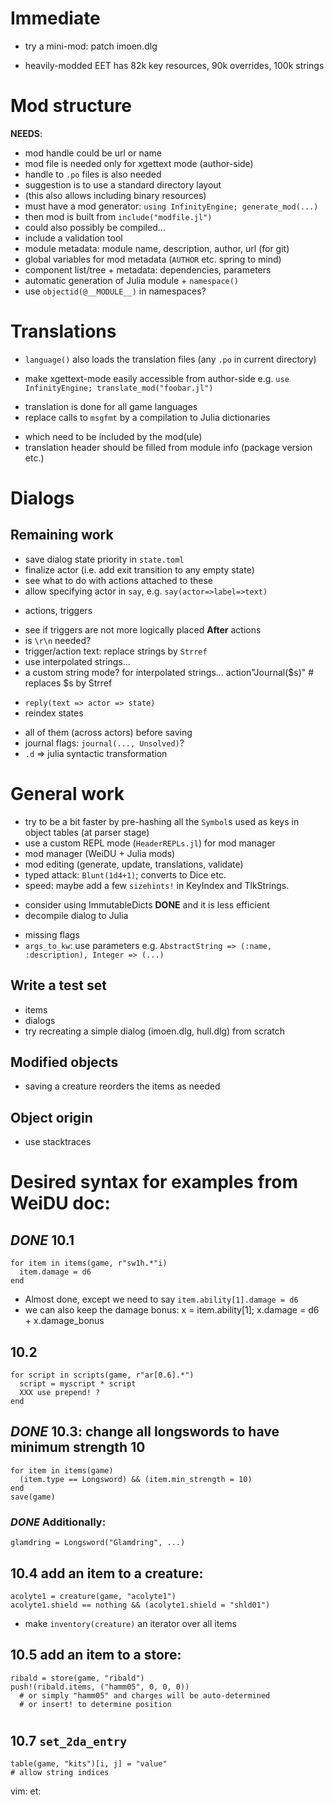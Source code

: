 # Immediate
 * try a mini-mod: patch imoen.dlg
 - heavily-modded EET has 82k key resources, 90k overrides, 100k strings
# Mod structure
**NEEDS**:
 - mod handle could be url or name
  - mod file is needed only for xgettext mode (author-side)
  - handle to `.po` files is also needed
  - suggestion is to use a standard directory layout
  - (this also allows including binary resources)
  - must have a mod generator: `using InfinityEngine; generate_mod(...)`
  - then mod is built from `include("modfile.jl")`
  - could also possibly be compiled...
 - include a validation tool
 - module metadata: module name, description, author, url (for git)
  - global variables for mod metadata (`AUTHOR` etc. spring to mind)
 - component list/tree + metadata: dependencies, parameters
 - automatic generation of Julia module + `namespace()`
  - use `objectid(@__MODULE__)` in namespaces?
# Translations
 + `language()` also loads the translation files (any `.po` in current
   directory)
 - make xgettext-mode easily accessible from author-side
   e.g. `use InfinityEngine; translate_mod("foobar.jl")`
 + translation is done for all game languages
 + replace calls to `msgfmt` by a compilation to Julia dictionaries
  - which need to be included by the mod(ule)
 - translation header should be filled from module info (package version
   etc.)
# Dialogs
## Remaining work
 - save dialog state priority in `state.toml`
 - finalize actor (i.e. add exit transition to any empty state)
  - see what to do with actions attached to these
 - allow specifying actor in `say`, e.g. `say(actor=>label=>text)`
 + actions, triggers
  - see if triggers are not more logically placed **After** actions
  - is `\r\n` needed?
 - trigger/action text: replace strings by `Strref`
  - use interpolated strings...
  - a custom string mode? for interpolated strings...
    action"Journal($s)" # replaces $s by Strref
 + `reply(text => actor => state)`
 + reindex states
  - all of them (across actors) before saving
 - journal flags: `journal(..., Unsolved)`?
 - `.d` => julia syntactic transformation
# General work
 - try to be a bit faster by pre-hashing all the `Symbol`s used as keys
   in object tables (at parser stage)
 - use a custom REPL mode (`HeaderREPLs.jl`) for mod manager
  - mod manager (WeiDU + Julia mods)
  - mod editing (generate, update, translations, validate)
 - typed attack: `Blunt(1d4+1)`; converts to Dice etc.
 - speed: maybe add a few `sizehints!` in KeyIndex and TlkStrings.
 + consider using ImmutableDicts **DONE** and it is less efficient
 + decompile dialog to Julia
  - missing flags
 - `args_to_kw`: use parameters e.g.
   `AbstractString => (:name, :description), Integer => (...)`
## Write a test set
 + items
 + dialogs
 + try recreating a simple dialog (imoen.dlg, hull.dlg) from scratch
## Modified objects
 - saving a creature reorders the items as needed
## Object origin
 - use stacktraces
# Desired syntax for examples from WeiDU doc:
## _DONE_ 10.1
    for item in items(game, r"sw1h.*"i)
      item.damage = d6
    end
 - Almost done, except we need to say `item.ability[1].damage = d6`
 - we can also keep the damage bonus:
    x = item.ability[1]; x.damage = d6 + x.damage_bonus
## 10.2
    for script in scripts(game, r"ar[0.6].*")
      script = myscript * script
      XXX use prepend! ?
    end
## _DONE_ 10.3: change all longswords to have minimum strength 10
    for item in items(game)
      (item.type == Longsword) && (item.min_strength = 10)
    end
    save(game)
### _DONE_ Additionally:
    glamdring = Longsword("Glamdring", ...)
## 10.4 add an item to a creature:
    acolyte1 = creature(game, "acolyte1")
    acolyte1.shield == nothing && (acolyte1.shield = "shld01")

 - make `inventory(creature)` an iterator over all items
## 10.5 add an item to a store:
    ribald = store(game, "ribald")
    push!(ribald.items, ("hamm05", 0, 0, 0))
      # or simply "hamm05" and charges will be auto-determined
      # or insert! to determine position
#
## 10.7 `set_2da_entry`
    table(game, "kits")[i, j] = "value"
    # allow string indices

vim: et:
